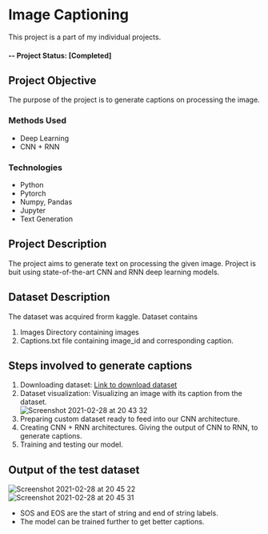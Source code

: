 # Image Captioning
This project is a part of my individual projects.

#### -- Project Status: [Completed]

## Project Objective
The purpose of the project is to generate captions on processing the image.

### Methods Used
* Deep Learning
* CNN + RNN

### Technologies
* Python
* Pytorch
* Numpy, Pandas
* Jupyter
* Text Generation

## Project Description
The project aims to generate text on processing the given image. Project is buit using state-of-the-art CNN and RNN deep learning models. 

## Dataset Description
The dataset was acquired frorm kaggle.
Dataset contains 
1. Images Directory containing images
2. Captions.txt file containing image_id and corresponding caption.

## Steps involved to generate captions
1. Downloading dataset: [Link to download dataset](https://www.kaggle.com/dataset/e1cd22253a9b23b073794872bf565648ddbe4f17e7fa9e74766ad3707141adeb)
2. Dataset visualization: Visualizing an image with its caption from the dataset. </br>
![Screenshot 2021-02-28 at 20 43 32](https://user-images.githubusercontent.com/26361028/109423489-9fd69f00-7a05-11eb-8f60-ccee92f16447.png)
3. Preparing custom dataset ready to feed into our CNN architecture.
4. Creating CNN + RNN architectures. Giving the output of CNN to RNN, to generate captions.
5. Training and testing our model.

## Output of the test dataset </br>
![Screenshot 2021-02-28 at 20 45 22](https://user-images.githubusercontent.com/26361028/109423552-e1674a00-7a05-11eb-8eff-6ae293a6585c.png)
![Screenshot 2021-02-28 at 20 45 31](https://user-images.githubusercontent.com/26361028/109423555-e6c49480-7a05-11eb-8b11-9971ceeaeb2d.png)

* SOS and EOS are the start of string and end of string labels.
*  The model can be trained further to get better captions.
